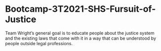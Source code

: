 # Bootcamp-3T2021-SHS-Fursuit-of-Justice
Team Wright’s general goal is to educate people about the justice system and the existing laws that come with it in a way that can be understood by people outside legal professions.  
